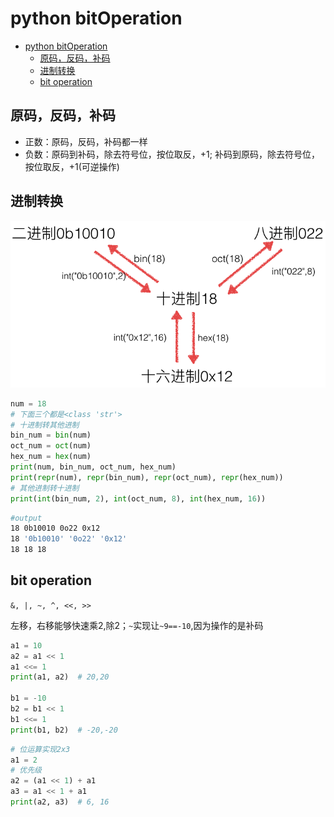 # python bitOperation

- [python bitOperation](#python-bitoperation)
    - [原码，反码，补码](#%E5%8E%9F%E7%A0%81%EF%BC%8C%E5%8F%8D%E7%A0%81%EF%BC%8C%E8%A1%A5%E7%A0%81)
    - [进制转换](#%E8%BF%9B%E5%88%B6%E8%BD%AC%E6%8D%A2)
    - [bit operation](#bit-operation)

## 原码，反码，补码

- 正数：原码，反码，补码都一样
- 负数：原码到补码，除去符号位，按位取反，+1; 补码到原码，除去符号位，按位取反，+1(可逆操作)

## 进制转换

![](res/bit01.png)

```python
num = 18
# 下面三个都是<class 'str'>
# 十进制转其他进制
bin_num = bin(num)
oct_num = oct(num)
hex_num = hex(num)
print(num, bin_num, oct_num, hex_num)
print(repr(num), repr(bin_num), repr(oct_num), repr(hex_num))
# 其他进制转十进制
print(int(bin_num, 2), int(oct_num, 8), int(hex_num, 16))
```

```bash
#output
18 0b10010 0o22 0x12
18 '0b10010' '0o22' '0x12'
18 18 18
```

## bit operation

`&, |, ~, ^, <<, >>`

左移，右移能够快速乘2,除2；`~`实现让`~9==-10`,因为操作的是补码

```python
a1 = 10
a2 = a1 << 1
a1 <<= 1
print(a1, a2)  # 20,20

b1 = -10
b2 = b1 << 1
b1 <<= 1
print(b1, b2)  # -20,-20
```

```python
# 位运算实现2x3
a1 = 2
# 优先级
a2 = (a1 << 1) + a1
a3 = a1 << 1 + a1
print(a2, a3)  # 6, 16
```